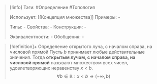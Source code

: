 > [!info]
> Тэги: #Определение #Топология  
> 
> Использует: [[Концепция множества]]
> Примеры: *-*
> 
> Типы: *-*
> Свойства: *-*
> Конструкции: *-*
> 
> Эквивалентности: *-*
> Обобщения: *-*

> [!definition]+ Определение открытого луча, с началом справа, на числовой прямой
> Пусть $b$ принимает любые действительные значения. Тогда **открытым лучом, с началом справа, на числовой прямой** называют множеством всех чисел, удовлетворяющих неравенству $x < b$.
> $$\forall b \in \mathbb R: x < b \Rightarrow (-\infty, b)$$